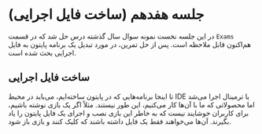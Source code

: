 # جلسه هفدهم (ساخت فایل اجرایی)

در این جلسه نخست نمونه سوال سال گذشته درس حل شد که در قسمت `Exams` هم‌اکنون قابل ملاحظه است. پس از حل تمرین، در مورد تبدیل یک برنامه پایتون به فایل اجرایی بحث شده است.

## ساخت فایل اجرایی
تا اینجا برنامه‌هایی که در پایتون ساخته‌ایم، می‌باید در محیط IDE یا ترمینال اجرا می‌شد اما محصولاتی که ما با آن‌ها کار می‌کنیم، این طور نیستند. مثلاً اگر یک بازی نوشته باشیم، برای کاربران خوشایند نیست که به خاطر این بازی نصب و اجرای یک فایل پایتون را یاد بگیرند. آن‌ها می‌خواهند فقط یک فایل داشته باشند که کلیک کنند و بازی باز شود.
